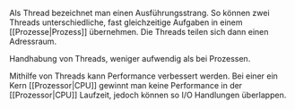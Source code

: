 Als Thread bezeichnet man einen Ausführungsstrang.  So können zwei Threads unterschiedliche, fast gleichzeitige Aufgaben in einem [[Prozesse|Prozess]] übernehmen. Die Threads teilen sich dann einen Adressraum. 

Handhabung von Threads, weniger aufwendig als bei Prozessen. 

Mithilfe von Threads kann Performance verbessert werden. Bei einer ein Kern [[Prozessor|CPU]] gewinnt man keine Performance in der [[Prozessor|CPU]] Laufzeit, jedoch können so I/O Handlungen überlappen.